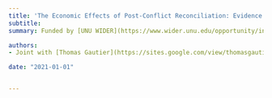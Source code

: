 ```yaml
---
title: 'The Economic Effects of Post-Conflict Reconciliation: Evidence from South Africa'
subtitle:
summary: Funded by [UNU WIDER](https://www.wider.unu.edu/opportunity/institutional-legacies-violent-conflict) and [STEG SGR](https://steg.cepr.org)

authors:
- Joint with [Thomas Gautier](https://sites.google.com/view/thomasgautier)

date: "2021-01-01"


---
```

